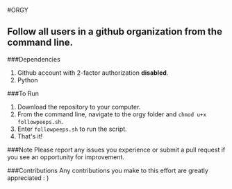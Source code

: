 #ORGY
## Follow all users in a github organization from the command line.

###Dependencies
1. Github account with 2-factor authorization **disabled**.
2. Python

###To Run
1. Download the repository to your computer.
2. From the command line, navigate to the orgy folder and `chmod u+x followpeeps.sh`.
3. Enter `followpeeps.sh` to run the script.
4. That's it!

###Note
Please report any issues you experience or submit a pull request if you see an opportunity for improvement.


###Contributions
Any contributions you make to this effort are greatly appreciated : )
